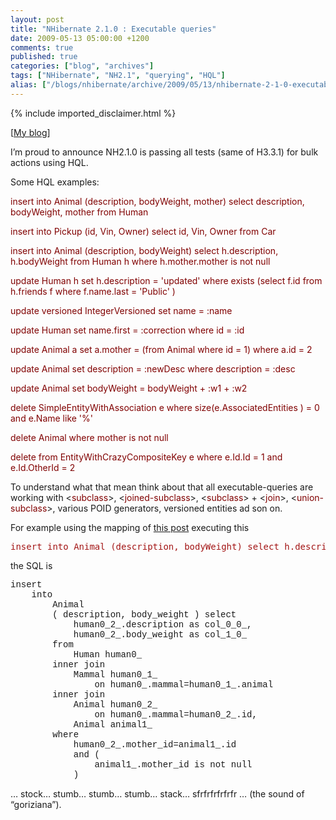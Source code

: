 ```yaml
---
layout: post
title: "NHibernate 2.1.0 : Executable queries"
date: 2009-05-13 05:00:00 +1200
comments: true
published: true
categories: ["blog", "archives"]
tags: ["NHibernate", "NH2.1", "querying", "HQL"]
alias: ["/blogs/nhibernate/archive/2009/05/13/nhibernate-2-1-0-executable-queries.aspx"]
---
```

<!-- more -->
{% include imported_disclaimer.html %}
<p>[<a href="http://fabiomaulo.blogspot.com/">My blog</a>]</p>
<p>I&rsquo;m proud to announce NH2.1.0 is passing all tests (same of H3.3.1) for bulk actions using HQL.</p>
<p>Some HQL examples:</p>
<p><span style="color: #800000">insert into Animal (description, bodyWeight, mother) select description, bodyWeight, mother from Human</span></p>
<p><span style="color: #800000">insert into Pickup (id, Vin, Owner) select id, Vin, Owner from Car</span></p>
<p><span style="color: #800000">insert into Animal (description, bodyWeight) select h.description, h.bodyWeight from Human h where h.mother.mother is not null</span></p>
<p><span style="color: #800000">update Human h set h.description = 'updated' where exists (select f.id from h.friends f where f.name.last = 'Public' )</span></p>
<p><span style="color: #800000">update versioned IntegerVersioned set name = :name</span></p>
<p><span style="color: #800000">update Human set name.first = :correction where id = :id</span></p>
<p><span style="color: #800000">update Animal a set a.mother = (from Animal where id = 1) where a.id = 2</span></p>
<p><span style="color: #800000">update Animal set description = :newDesc where description = :desc</span></p>
<p><span style="color: #800000">update Animal set bodyWeight = bodyWeight + :w1 + :w2</span></p>
<p><span style="color: #800000">delete SimpleEntityWithAssociation e where size(e.AssociatedEntities ) = 0 and e.Name like '%'</span></p>
<p><span style="color: #800000">delete Animal where mother is not null</span></p>
<p><span style="color: #800000">delete from EntityWithCrazyCompositeKey e where e.Id.Id = 1 and e.Id.OtherId = 2</span></p>
<p>To understand what that mean think about that all executable-queries are working with &lt;<span style="color: #800000">subclass</span>&gt;, &lt;<span style="color: #800000">joined-subclass</span>&gt;, &lt;<span style="color: #800000">subclass</span>&gt; + &lt;<span style="color: #800000">join</span>&gt;, &lt;<span style="color: #800000">union-subclass</span>&gt;, various POID generators, versioned entities ad son on.</p>
<p>For example using the mapping of <a href="http://fabiomaulo.blogspot.com/2009/05/oh-beautiful-sql.html">this post</a> executing this</p>
<pre class="code"><span style="color: #a31515">insert into Animal (description, bodyWeight) select h.description, h.bodyWeight from Human h where h.mother.mother is not null</span></pre>
<p>the SQL is</p>
<p><span style="font-family: courier new">insert&nbsp; <br />&nbsp;&nbsp;&nbsp; into 
    <br />&nbsp;&nbsp;&nbsp;&nbsp;&nbsp;&nbsp;&nbsp; Animal 
    <br />&nbsp;&nbsp;&nbsp;&nbsp;&nbsp;&nbsp;&nbsp; ( description, body_weight ) select 
    <br />&nbsp;&nbsp;&nbsp;&nbsp;&nbsp;&nbsp;&nbsp;&nbsp;&nbsp;&nbsp;&nbsp; human0_2_.description as col_0_0_, 
    <br />&nbsp;&nbsp;&nbsp;&nbsp;&nbsp;&nbsp;&nbsp;&nbsp;&nbsp;&nbsp;&nbsp; human0_2_.body_weight as col_1_0_&nbsp; <br />&nbsp;&nbsp;&nbsp;&nbsp;&nbsp;&nbsp;&nbsp; from 
    <br />&nbsp;&nbsp;&nbsp;&nbsp;&nbsp;&nbsp;&nbsp;&nbsp;&nbsp;&nbsp;&nbsp; Human human0_&nbsp; <br />&nbsp;&nbsp;&nbsp;&nbsp;&nbsp;&nbsp;&nbsp; inner join 
    <br />&nbsp;&nbsp;&nbsp;&nbsp;&nbsp;&nbsp;&nbsp;&nbsp;&nbsp;&nbsp;&nbsp; Mammal human0_1_&nbsp; <br />&nbsp;&nbsp;&nbsp;&nbsp;&nbsp;&nbsp;&nbsp;&nbsp;&nbsp;&nbsp;&nbsp;&nbsp;&nbsp;&nbsp;&nbsp; on human0_.mammal=human0_1_.animal&nbsp; <br />&nbsp;&nbsp;&nbsp;&nbsp;&nbsp;&nbsp;&nbsp; inner join 
    <br />&nbsp;&nbsp;&nbsp;&nbsp;&nbsp;&nbsp;&nbsp;&nbsp;&nbsp;&nbsp;&nbsp; Animal human0_2_&nbsp; <br />&nbsp;&nbsp;&nbsp;&nbsp;&nbsp;&nbsp;&nbsp;&nbsp;&nbsp;&nbsp;&nbsp;&nbsp;&nbsp;&nbsp;&nbsp; on human0_.mammal=human0_2_.id, 
    <br />&nbsp;&nbsp;&nbsp;&nbsp;&nbsp;&nbsp;&nbsp;&nbsp;&nbsp;&nbsp;&nbsp; Animal animal1_&nbsp; <br />&nbsp;&nbsp;&nbsp;&nbsp;&nbsp;&nbsp;&nbsp; where 
    <br />&nbsp;&nbsp;&nbsp;&nbsp;&nbsp;&nbsp;&nbsp;&nbsp;&nbsp;&nbsp;&nbsp; human0_2_.mother_id=animal1_.id&nbsp; <br />&nbsp;&nbsp;&nbsp;&nbsp;&nbsp;&nbsp;&nbsp;&nbsp;&nbsp;&nbsp;&nbsp; and ( 
    <br />&nbsp;&nbsp;&nbsp;&nbsp;&nbsp;&nbsp;&nbsp;&nbsp;&nbsp;&nbsp;&nbsp;&nbsp;&nbsp;&nbsp;&nbsp; animal1_.mother_id is not null 
    <br />&nbsp;&nbsp;&nbsp;&nbsp;&nbsp;&nbsp;&nbsp;&nbsp;&nbsp;&nbsp;&nbsp; )</span></p>
<p>&hellip; stock&hellip; stumb&hellip; stumb&hellip; stumb&hellip; stack&hellip; sfrfrfrfrfrfr &hellip; (the sound of &ldquo;goriziana&rdquo;).</p>
